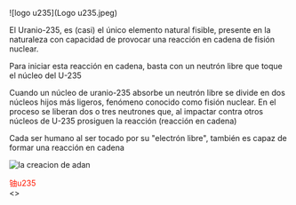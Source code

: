               
![logo u235](Logo u235.jpeg) 
          
                                    
<p>
<p>El Uranio-235, es (casi) el único elemento natural fisible, presente en la naturaleza con capacidad de provocar una reacción en cadena de fisión nuclear.
<p>Para iniciar esta reacción en cadena, basta con un neutrón libre que toque el núcleo del U-235
<p>Cuando un núcleo de uranio-235 absorbe un neutrón libre se divide en dos núcleos hijos más ligeros, fenómeno conocido como fisión nuclear. En el proceso se liberan dos o tres neutrones que, al impactar contra otros núcleos de U-235 prosiguen la reacción (reacción en cadena) 
  
<p>Cada ser humano al ser tocado por su "electrón libre", también es capaz de formar una reacción en cadena

![la creacion de adan](Michelangelo_-_Creation_of_Adam_(cropped))  
<p>
<p>
<div><font color="#ff1700">铀u235</font></div><div></div><div><font color="#ff1700"> </font><font color="#ff2d00"> </font></div>
<div><font color="#ff1700"></font></div><div></div><div><font color="#ff1700"> </font><font color="#ff2d00"> </font></div></a>
<div><font color="#ff1700"></font></div><div></div><div><font color="#ff1700"> </font><font color="#ff2d00"> </font></div>
<><div><font color="#ff1700"></font></div><div></div><div><font color="#ff1700"> </font><font color="#ff2d00"> </font></div></a>
